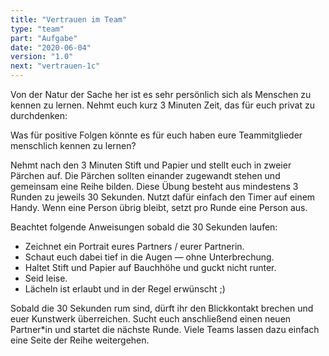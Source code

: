 ```yaml
---
title: "Vertrauen im Team"
type: "team"
part: "Aufgabe"
date: "2020-06-04"
version: "1.0"
next: "vertrauen-1c"
---
```


Von der Natur der Sache her ist es sehr persönlich sich als Menschen zu kennen zu lernen.
Nehmt euch kurz 3 Minuten Zeit, das für euch privat zu durchdenken:

Was für positive Folgen könnte es für euch haben eure Teammitglieder menschlich kennen zu lernen?

Nehmt nach den 3 Minuten Stift und Papier und stellt euch in zweier Pärchen auf. 
Die Pärchen sollten einander zugewandt stehen und gemeinsam eine Reihe bilden.
Diese Übung besteht aus mindestens 3 Runden zu jeweils 30 Sekunden.
Nutzt dafür einfach den Timer auf einem Handy.
Wenn eine Person übrig bleibt, setzt pro Runde eine Person aus.

Beachtet folgende Anweisungen sobald die 30 Sekunden laufen:
* Zeichnet ein Portrait eures Partners / eurer Partnerin.
* Schaut euch dabei tief in die Augen — ohne Unterbrechung.
* Haltet Stift und Papier auf Bauchhöhe und guckt nicht runter.
* Seid leise.
* Lächeln ist erlaubt und in der Regel erwünscht ;)

Sobald die 30 Sekunden rum sind, dürft ihr den Blickkontakt brechen und euer Kunstwerk überreichen.
Sucht euch anschließend einen neuen Partner*in und startet die nächste Runde.
Viele Teams lassen dazu einfach eine Seite der Reihe weitergehen.
